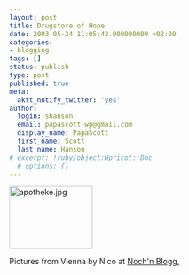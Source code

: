 ```yaml
---
layout: post
title: Drugstore of Hope
date: 2003-05-24 11:05:42.000000000 +02:00
categories:
- blogging
tags: []
status: publish
type: post
published: true
meta:
  aktt_notify_twitter: 'yes'
author:
  login: shanson
  email: papascott-wp@gmail.com
  display_name: PapaScott
  first_name: Scott
  last_name: Hanson
# excerpt: !ruby/object:Hpricot::Doc
  # options: {}
---
```

<p><img alt="apotheke.jpg" src="http://www.papascott.de/wordpress/wp-content/uploads/2003/05/apotheke.jpg" width="150" height="113" border="0" /></p>
<p>Pictures from Vienna by Nico at <a title="Noch'n Blogg.: Wien Bilder" href="http://lumma.de/mt/archives/000237.html#000237">Noch'n Blogg.</a></p>
